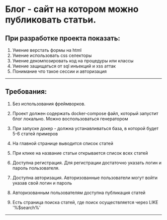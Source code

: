 # Блог - сайт на котором можно публиковать статьи.

## При разработке проекта показать:

1. Умение верстать формы на html
2. Умение использовать css селекторы
3. Умение декомпозировать код на процедуры или классы
4. Умение защищаться от sql инъекций и xss аттак
5. Понимание что такое сессии и авторизация
___

## Требования:

1. Без использования фреймворков.
2. Проект должен содержать docker-compose файл, который запустит блог локально. Можно воспользоваться генератором

3. При запуске докер - должна устанавливаться база, в которой будет 5-6 статей примеров
4. На главной странице выводится список статей
5. При клике на название статьи открывается список всех статей
6. Доступна регистрация. Для регистрации достаточно указать логин и пароль пользователя.
7. Доступна авторизация. Авторизованные пользователи могут войти указав свой логин и пароль
8. Авторизованным пользователям доступна публикация статей
9. Есть страница поиска статей, где поиск осуществляется через LIKE '%$search%'

___